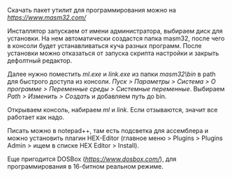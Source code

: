 Скачать пакет утилит для программирования можно на *https://www.masm32.com/*

Инсталлятор запускаем от имени администратора, выбираем диск для установки. На нем автоматически создастся папка masm32, после чего в консоли будет устанавливаться куча разных программ. После установки можно отказаться от запуска скрипта настройки и закрыть дефолтный редактор.

Далее нужно поместить *ml.exe* и *link.exe* из папки *masm32\bin* в path для быстрого доступа из консоли. *Пуск > Параметры > Система > О программе > Переменные среды > Системные переменные*. Выбираем *Path > Изменить > Создать* и добавляем путь до bin.

Открываем консоль, набираем *ml* и *link*. Если отзываются, значит все работает как надо.

Писать можно в notepad++, там есть подсветка для ассемблера и можно установить плагин HEX-Editor (главное меню > Plugins > Plugins Admin > ищем в списке HEX Editor > Install).

Еще пригодится DOSBox (*https://www.dosbox.com/*), для программирования в 16-битном реальном режиме.